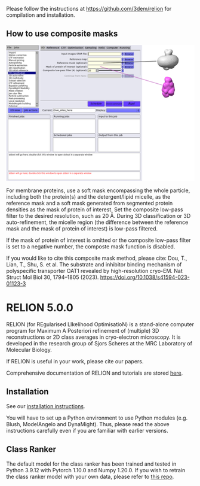 Please follow the instructions at https://github.com/3dem/relion for compilation and installation.

## How to use composite masks

![Composite masks](images/relion5_composite_masks.png?raw=true)

For membrane proteins, use a soft mask encompassing the whole particle, including both the protein(s) and the detergent/lipid micelle, as the reference mask and a soft mask generated from segmented protein densities as the mask of protein of interest. Set the composite low-pass filter to the desired resolution, such as 20 Å. During 3D classification or 3D auto-refinement, the micelle region (the difference between the reference mask and the mask of protein of interest) is low-pass filtered.

If the mask of protein of interest is omitted or the composite low-pass filter is set to a negative number, the composte mask function is disabled.

If you would like to cite this composite mask method, please cite: Dou, T., Lian, T., Shu, S. et al. The substrate and inhibitor binding mechanism of polyspecific transporter OAT1 revealed by high-resolution cryo-EM. Nat Struct Mol Biol 30, 1794–1805 (2023). https://doi.org/10.1038/s41594-023-01123-3



RELION 5.0.0
============

RELION (for REgularised LIkelihood OptimisatioN) is a stand-alone computer
program for Maximum A Posteriori refinement of (multiple) 3D reconstructions
or 2D class averages in cryo-electron microscopy. It is developed in the
research group of Sjors Scheres at the MRC Laboratory of Molecular Biology.

If RELION is useful in your work, please cite our papers.

Comprehensive documentation of RELION and tutorials are stored [here](https://relion.readthedocs.io/).

## Installation

See our [installation instructions](https://relion.readthedocs.io/en/release-5.0/Installation.html).

You will have to set up a Python environment to use Python modules (e.g. Blush, ModelAngelo and DynaMight).
Thus, please read the above instructions carefully even if you are familiar with earlier versions.

## Class Ranker

The default model for the class ranker has been trained and tested in Python 3.9.12 with Pytorch 1.10.0 and Numpy 1.20.0.
If you wish to retrain the class ranker model with your own data, please refer to [this repo](https://github.com/3dem/relion-classranker).
